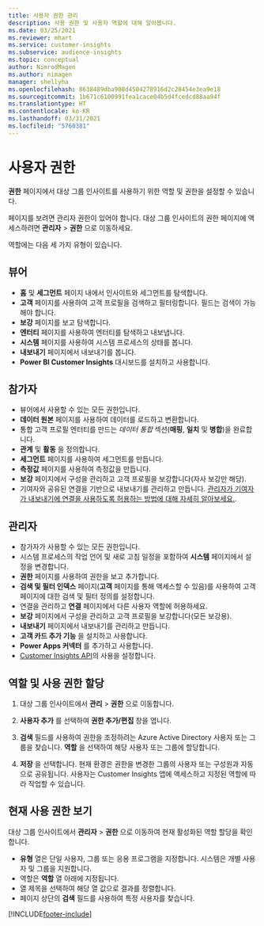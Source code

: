 ```yaml
---
title: 사용자 권한 관리
description: 사용 권한 및 사용자 역할에 대해 알아봅니다.
ms.date: 03/25/2021
ms.reviewer: mhart
ms.service: customer-insights
ms.subservice: audience-insights
ms.topic: conceptual
author: NimrodMagen
ms.author: nimagen
manager: shellyha
ms.openlocfilehash: 8638489dba908d4504278916d2c28454e3ea9e18
ms.sourcegitcommit: 1b671c6100991fea1cace04b5d4fcedcd88aa94f
ms.translationtype: HT
ms.contentlocale: ko-KR
ms.lasthandoff: 03/31/2021
ms.locfileid: "5760381"
---
```

# <a name="user-permissions"></a>사용자 권한

**권한** 페이지에서 대상 그룹 인사이트를 사용하기 위한 역할 및 권한을 설정할 수 있습니다.

페이지를 보려면 관리자 권한이 있어야 합니다. 대상 그룹 인사이트의 권한 페이지에 액세스하려면 **관리자** > **권한** 으로 이동하세요.

역할에는 다음 세 가지 유형이 있습니다.

## <a name="viewer"></a>뷰어

- **홈** 및 **세그먼트** 페이지 내에서 인사이트와 세그먼트를 탐색합니다.
- **고객** 페이지를 사용하여 고객 프로필을 검색하고 필터링합니다. 필드는 검색이 가능해야 합니다.
- **보강** 페이지를 보고 탐색합니다.
- **엔터티** 페이지를 사용하여 엔터티를 탐색하고 내보냅니다.
- **시스템** 페이지를 사용하여 시스템 프로세스의 상태를 봅니다.
- **내보내기** 페이지에서 내보내기를 봅니다.
- **Power BI Customer Insights** 대시보드를 설치하고 사용합니다.

## <a name="contributor"></a>참가자

- 뷰어에서 사용할 수 있는 모든 권한입니다.
- **데이터 원본** 페이지를 사용하여 데이터를 로드하고 변환합니다.
- 통합 고객 프로필 엔터티를 만드는 *데이터 통합* 섹션(**매핑**, **일치** 및 **병합**)을 완료합니다.
- **관계** 및 **활동** 을 정의합니다.
- **세그먼트** 페이지를 사용하여 세그먼트를 만듭니다.
- **측정값** 페이지를 사용하여 측정값을 만듭니다.
- **보강** 페이지에서 구성을 관리하고 고객 프로필을 보강합니다(자사 보강만 해당).
- 기여자와 공유된 연결을 기반으로 내보내기를 관리하고 만듭니다. [관리자가 기여자가 내보내기에 연결을 사용하도록 허용하는 방법에 대해 자세히 알아보세요.](connections.md#allow-contributors-to-use-a-connection-for-exports).

## <a name="administrator"></a>관리자

- 참가자가 사용할 수 있는 모든 권한입니다.
- 시스템 프로세스의 작업 언어 및 새로 고침 일정을 포함하여 **시스템** 페이지에서 설정을 변경합니다.
- **권한** 페이지를 사용하여 권한을 보고 추가합니다.
- **검색 및 필터 인덱스** 페이지(**고객** 페이지를 통해 액세스할 수 있음)를 사용하여 고객 페이지에 대한 검색 및 필터 정의를 설정합니다.
- 연결을 관리하고 **연결** 페이지에서 다른 사용자 역할에 허용하세요.
- **보강** 페이지에서 구성을 관리하고 고객 프로필을 보강합니다(모든 보강용).
- **내보내기** 페이지에서 내보내기를 관리하고 만듭니다.
- **고객 카드 추가 기능** 을 설치하고 사용합니다.
- **Power Apps 커넥터** 를 추가하고 사용합니다.
- [Customer Insights API](apis.md)의 사용을 설정합니다.

## <a name="assign-roles-and-permissions"></a>역할 및 사용 권한 할당

1. 대상 그룹 인사이트에서 **관리** > **권한** 으로 이동합니다.

1. **사용자 추가** 를 선택하여 **권한 추가/편집** 창을 엽니다.

1. **검색** 필드를 사용하여 권한을 조정하려는 Azure Active Directory 사용자 또는 그룹을 찾습니다. **역할** 을 선택하여 해당 사용자 또는 그룹에 할당합니다.

1. **저장** 을 선택합니다. 현재 환경은 권한을 변경한 그룹의 사용자 또는 구성원과 자동으로 공유됩니다. 사용자는 Customer Insights 앱에 액세스하고 지정된 역할에 따라 작업할 수 있습니다.

## <a name="view-current-permissions"></a>현재 사용 권한 보기

대상 그룹 인사이트에서 **관리자** > **권한** 으로 이동하여 현재 활성화된 역할 할당을 확인합니다.

- **유형** 열은 단일 사용자, 그룹 또는 응용 프로그램을 지정합니다. 시스템은 개별 사용자 및 그룹을 지원합니다.
- 역할은 **역할** 열 아래에 지정됩니다.
- 열 제목을 선택하여 해당 열 값으로 결과를 정렬합니다.
- 페이지 상단의 **검색** 필드를 사용하여 특정 사용자를 찾습니다.


[!INCLUDE[footer-include](../includes/footer-banner.md)]
